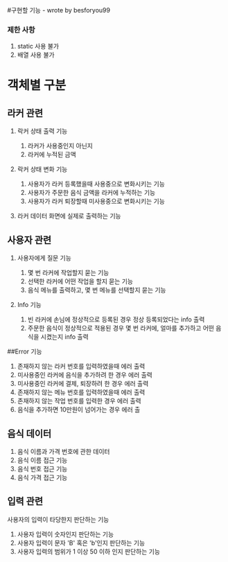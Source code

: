 #구현할 기능 - wrote by besforyou99
### 제한 사항 
1. static 사용 불가
2. 배열 사용 불가

# 객체별 구분 


## 라커 관련
1. 락커 상태 출력 기능
    1. 라커가 사용중인지 아닌지
    2. 라커에 누적된 금액
   


    
2. 락커 상태 변화 기능
    1. 사용자가 라커 등록했을때 사용중으로 변화시키는 기능
    2. 사용자가 주문한 음식 금액을 라커에 누적하는 기능
    3. 사용자가 라커 퇴장할때 미사용중으로 변화시키는 기능    
    

3. 라커 데이터 화면에 실제로 출력하는 기능


## 사용자 관련
1. 사용자에게 질문 기능
    1. 몇 번 라커에 작업할지 묻는 기능
    2. 선택한 라커에 어떤 작업을 할지 묻는 기능
    3. 음식 메뉴를 출력하고, 몇 번 메뉴를 선택할지 묻는 기능
   

    
2. Info 기능
    1. 빈 라커에 손님에 정상적으로 등록된 경우 정상 등록되었다는 info 출력
    2. 주문한 음식이 정상적으로 적용된 경우 몇 번 라커에, 얼마를 추가하고 어떤 음식을 시켰는지 info 출력
    
##Error 기능
1. 존재하지 않는 라커 번호를 입력하였을때 에러 출력   
2. 미사용중인 라커에 음식을 추가하려 한 경우 에러 출력
3. 미사용중인 라커에 결제, 퇴장하려 한 경우 에러 출력
4. 존재하지 않는 메뉴 번호를 입력하였을때 에러 출력
5. 존재하지 않는 작업 번호를 입력한 경우 에러 출력
6. 음식을 추가하면 10만원이 넘어가는 경우 에러 출
   

## 음식 데이터

1. 음식 이름과 가격 번호에 관한 데이터
2. 음식 이름 접근 기능
3. 음식 번호 접근 기능
4. 음식 가격 접근 기능


## 입력 관련

사용자의 입력이 타당한지 판단하는 기능

1. 사용자 입력이 숫자인지 판단하는 기능
2. 사용자 입력이 문자 'B' 혹은 'b'인지 판단하는 기능
3. 사용자 입력의 범위가 1 이상 50 이하 인지 판단하는 기능

